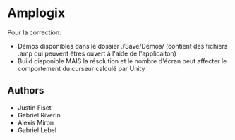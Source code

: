 
# Amplogix

Pour la correction:
- Démos disponibles dans le dossier ./Save/Démos/ (contient des fichiers .amp qui peuvent êtres ouvert à l'aide de l'applicaiton)
- Build disponible MAIS la résolution et le nombre d'écran peut affecter le comportement du curseur calculé par Unity



## Authors

- Justin Fiset
- Gabriel Riverin
- Alexis Miron
- Gabriel Lebel

